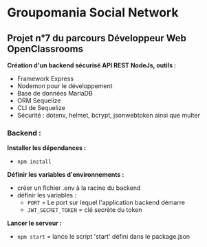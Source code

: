# Groupomania Social Network

## Projet n°7 du parcours Développeur Web OpenClassrooms

**Création d'un backend sécurisé API REST NodeJs, outils :**
- Framework Express
- Nodemon pour le développement
- Base de données MariaDB
- ORM Sequelize
- CLI de Sequelize 
- Sécurité : dotenv, helmet, bcrypt, jsonwebtoken ainsi que multer

### Backend : 

**Installer les dépendances :**
 - `npm install`

**Définir les variables d'environnements :**
 - créer un fichier .env à la racine du backend
 - définir les variables : 
   - `PORT` = Le port sur lequel l'application backend démarre
   - `JWT_SECRET_TOKEN` = clé secrète du token
   

**Lancer le serveur :**
 - `npm start` = lance le script 'start' défini dans le package.json
